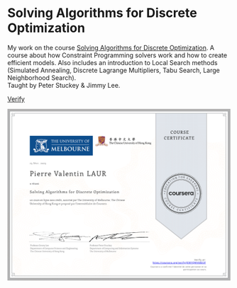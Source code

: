 # Solving Algorithms for Discrete Optimization
My work on the course [Solving Algorithms for Discrete Optimization](https://www.coursera.org/learn/solving-algorithms-discrete-optimization/). A course about how Constraint Programming solvers work and how to create efficient models. Also includes an introduction to Local Search methods (Simulated Annealing, Discrete Lagrange Multipliers, Tabu Search, Large Neighborhood Search).  
Taught by Peter Stuckey & Jimmy Lee.

[Verify](https://coursera.org/verify/JEWYQWVX8D3F)

![Certificate](certificate.png)
